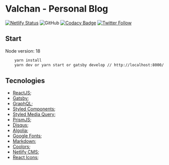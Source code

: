 # Valchan - Personal Blog

[![Netlify Status](https://api.netlify.com/api/v1/badges/baaac451-3bf0-4d9a-b3e3-19f82deae099/deploy-status)](https://app.netlify.com/sites/valchan/deploys)
![GitHub](https://img.shields.io/github/license/ValchanOficial/valchan.com.br)
[![Codacy Badge](https://app.codacy.com/project/badge/Grade/25908a2caea04764b4397f7d0fab66ce)](https://www.codacy.com/gh/ValchanOficial/valchan.com.br/dashboard?utm_source=github.com&utm_medium=referral&utm_content=ValchanOficial/valchan.com.br&utm_campaign=Badge_Grade)
[![Twitter Follow](https://img.shields.io/twitter/follow/ValchanOficial?style=social)](https://twitter.com/ValchanOficial)

## Start

Node version: 18

```bash
    yarn install
    yarn dev or yarn start or gatsby develop // http://localhost:8000/
```

## Tecnologies

- [ReactJS](https://pt-br.reactjs.org/);
- [Gatsby](https://www.gatsbyjs.org/);
- [GraphQL](https://graphql.org/);
- [Styled Components](https://styled-components.com/);
- [Styled Media Query](https://github.com/morajabi/styled-media-query);
- [PrismJS](https://prismjs.com/);
- [Disqus](https://disqus.com/);
- [Algolia](https://www.algolia.com/);
- [Google Fonts](https://fonts.google.com/);
- [Markdown](https://daringfireball.net/projects/markdown/);
- [Coolors](https://coolors.co/);
- [Netlify CMS](https://www.netlifycms.org/);
- [React Icons](https://react-icons.github.io/react-icons/);
